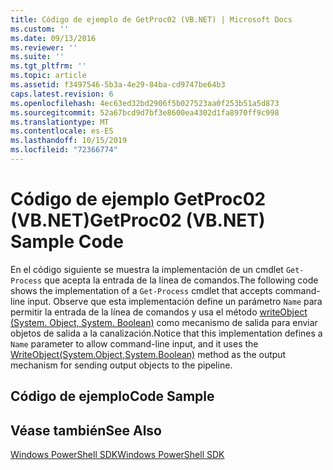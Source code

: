 ```yaml
---
title: Código de ejemplo de GetProc02 (VB.NET) | Microsoft Docs
ms.custom: ''
ms.date: 09/13/2016
ms.reviewer: ''
ms.suite: ''
ms.tgt_pltfrm: ''
ms.topic: article
ms.assetid: f3497546-5b3a-4e29-84ba-cd9747be64b3
caps.latest.revision: 6
ms.openlocfilehash: 4ec63ed32bd2906f5b027523aa0f253b51a5d873
ms.sourcegitcommit: 52a67bcd9d7bf3e8600ea4302d1fa8970ff9c998
ms.translationtype: MT
ms.contentlocale: es-ES
ms.lasthandoff: 10/15/2019
ms.locfileid: "72366774"
---
```

# <a name="getproc02-vbnet-sample-code"></a><span data-ttu-id="3e80c-102">Código de ejemplo GetProc02 (VB.NET)</span><span class="sxs-lookup"><span data-stu-id="3e80c-102">GetProc02 (VB.NET) Sample Code</span></span>

<span data-ttu-id="3e80c-103">En el código siguiente se muestra la implementación de un cmdlet `Get-Process` que acepta la entrada de la línea de comandos.</span><span class="sxs-lookup"><span data-stu-id="3e80c-103">The following code shows the implementation of a `Get-Process` cmdlet that accepts command-line input.</span></span> <span data-ttu-id="3e80c-104">Observe que esta implementación define un parámetro `Name` para permitir la entrada de la línea de comandos y usa el método [writeObject (System. Object, System. Boolean)](/dotnet/api/system.management.automation.cmdlet.writeobject?view=pscore-6.2.0#System_Management_Automation_Cmdlet_WriteObject_System_Object_System_Boolean_) como mecanismo de salida para enviar objetos de salida a la canalización.</span><span class="sxs-lookup"><span data-stu-id="3e80c-104">Notice that this implementation defines a `Name` parameter to allow command-line input, and it uses the [WriteObject(System.Object,System.Boolean)](/dotnet/api/system.management.automation.cmdlet.writeobject?view=pscore-6.2.0#System_Management_Automation_Cmdlet_WriteObject_System_Object_System_Boolean_) method as the output mechanism for sending output objects to the pipeline.</span></span>

## <a name="code-sample"></a><span data-ttu-id="3e80c-105">Código de ejemplo</span><span class="sxs-lookup"><span data-stu-id="3e80c-105">Code Sample</span></span>

<!-- TODO!!!: review snippet reference  [!CODE [Msh_samplesgetproc02#getproc02vball](Msh_samplesgetproc02#getproc02vball)]  -->

## <a name="see-also"></a><span data-ttu-id="3e80c-106">Véase también</span><span class="sxs-lookup"><span data-stu-id="3e80c-106">See Also</span></span>

[<span data-ttu-id="3e80c-107">Windows PowerShell SDK</span><span class="sxs-lookup"><span data-stu-id="3e80c-107">Windows PowerShell SDK</span></span>](../windows-powershell-reference.md)
